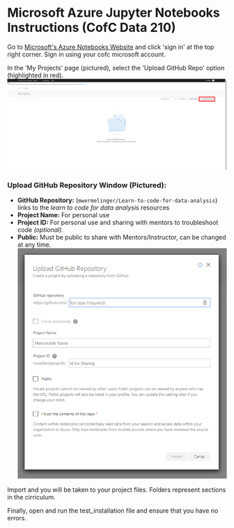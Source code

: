 # Microsoft Azure Jupyter Notebooks Instructions (CofC Data 210)

Go to [Microsoft's Azure Notebooks Website](https://notebooks.azure.com/) and click 'sign in' at the top right corner.
Sign in using your cofc microsoft account.

In the 'My Projects' page (pictured), select the 'Upload GitHub Repo' option (highlighted in red).
![](projects-screen.png)

### Upload GitHub Repository Window (Pictured):
* **GitHub Repository:** (`mwermelinger/Learn-to-code-for-data-analysis`) links to the *learn to code for data analysis* resources
* **Project Name:** For personal use
* **Project ID:** For personal use and sharing with mentors to troubleshoot code *(optional)*.
* **Public:** Must be public to share with Mentors/Instructor, can be changed at any time.
![](import-github-screen.png)
<p>Import and you will be taken to your project files. Folders represent sections in the cirriculum.</p>
Finally, open and run the test_installation file and ensure that you have no errors.